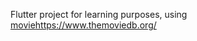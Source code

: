 Flutter project for learning purposes, using [movie](https://www.themoviedb.org/)https://www.themoviedb.org/ 
